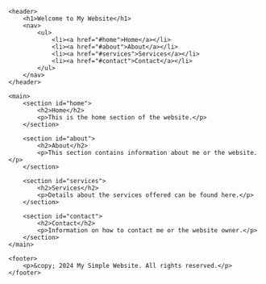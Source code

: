 <!DOCTYPE html>
<html lang="en">
<head>
    <meta charset="UTF-8">
    <meta name="viewport" content="width=device-width, initial-scale=1.0">
    <title>My Simple Website</title>
    <link rel="stylesheet" href="styles.css"> <!-- Link to a CSS file for styles -->
</head>
<body>

    <header>
        <h1>Welcome to My Website</h1>
        <nav>
            <ul>
                <li><a href="#home">Home</a></li>
                <li><a href="#about">About</a></li>
                <li><a href="#services">Services</a></li>
                <li><a href="#contact">Contact</a></li>
            </ul>
        </nav>
    </header>

    <main>
        <section id="home">
            <h2>Home</h2>
            <p>This is the home section of the website.</p>
        </section>

        <section id="about">
            <h2>About</h2>
            <p>This section contains information about me or the website.</p>
        </section>

        <section id="services">
            <h2>Services</h2>
            <p>Details about the services offered can be found here.</p>
        </section>

        <section id="contact">
            <h2>Contact</h2>
            <p>Information on how to contact me or the website owner.</p>
        </section>
    </main>

    <footer>
        <p>&copy; 2024 My Simple Website. All rights reserved.</p>
    </footer>

</body>
</html>
